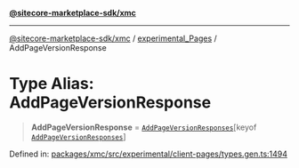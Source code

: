[**@sitecore-marketplace-sdk/xmc**](../../../../README.md)

***

[@sitecore-marketplace-sdk/xmc](../../../../README.md) / [experimental\_Pages](../README.md) / AddPageVersionResponse

# Type Alias: AddPageVersionResponse

> **AddPageVersionResponse** = [`AddPageVersionResponses`](AddPageVersionResponses.md)\[keyof [`AddPageVersionResponses`](AddPageVersionResponses.md)\]

Defined in: [packages/xmc/src/experimental/client-pages/types.gen.ts:1494](https://github.com/Sitecore/marketplace-sdk/blob/main/packages/xmc/src/experimental/client-pages/types.gen.ts#L1494)
